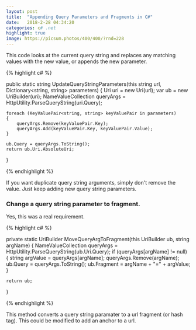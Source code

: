 ```yaml
---
layout: post
title:  "Appending Query Parameters and Fragments in C#"
date:   2018-2-28 04:34:20
categories: c# .net
highlight: true
image: https://picsum.photos/400/400/?rnd=228
---
```


This code looks at the current query string and replaces any matching values with the new value, 
or appends the new parameter. 

{% highlight c# %}

public static string UpdateQueryStringParameters(this string url, Dictionary<string, string> parameters)
{
	Uri uri = new Uri(url);
	var ub = new UriBuilder(uri);
	NameValueCollection queryArgs = HttpUtility.ParseQueryString(uri.Query);
	
	foreach (KeyValuePair<string, string> keyValuePair in parameters)
	{
		queryArgs.Remove(keyValuePair.Key);
		queryArgs.Add(keyValuePair.Key, keyValuePair.Value);
	}

	ub.Query = queryArgs.ToString();
	return ub.Uri.AbsoluteUri;
}

{% endhighlight %}

If you want duplicate query string arguments, simply don't remove 
the value. Just keep adding new query string parameters.

### Change a query string parameter to fragment.

Yes, this was a real requirement.

{% highlight c# %}

private static UriBuilder MoveQueryArgToFragment(this UriBuilder ub, string argName)
{
	NameValueCollection queryArgs = HttpUtility.ParseQueryString(ub.Uri.Query);
	if (queryArgs[argName] != null)
	{
		string argValue = queryArgs[argName];
		queryArgs.Remove(argName);
		ub.Query = queryArgs.ToString();
		ub.Fragment = argName + "=" + argValue;
	}
	
	return ub;
}

{% endhighlight %}

This method converts a query string paramater to a url fragment (or hash tag). This could be modified to add an anchor to a url.
